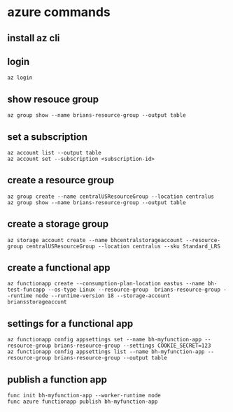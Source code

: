 # azure commands

## install az cli

## login
```
az login
```

## show resouce group
```
az group show --name brians-resource-group --output table
```

## set a subscription
```
az account list --output table
az account set --subscription <subscription-id>
```

## create a resource group
```
az group create --name centralUSResourceGroup --location centralus
az group show --name brians-resource-group --output table
```

## create a storage group
```
az storage account create --name bhcentralstorageaccount --resource-group centralUSResourceGroup --location centralus --sku Standard_LRS
```

## create a functional app
```
az functionapp create --consumption-plan-location eastus --name bh-test-funcapp --os-type Linux --resource-group  brians-resource-group --runtime node --runtime-version 18 --storage-account briansstorageaccunt
```

## settings for a functional app
```
az functionapp config appsettings set --name bh-myfunction-app --resource-group brians-resource-group --settings COOKIE_SECRET=123
az functionapp config appsettings list --name bh-myfunction-app --resource-group brians-resource-group --output table
```

## publish a function app
```
func init bh-myfunction-app --worker-runtime node
func azure functionapp publish bh-myfunction-app
```
